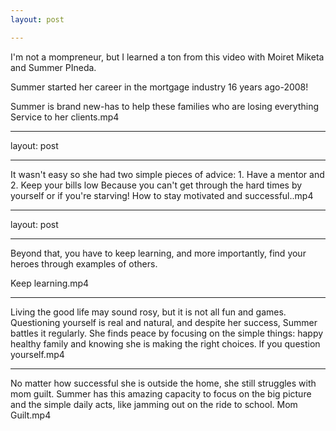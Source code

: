 ```yaml
---
layout: post

---
```

I'm not a mompreneur, but I learned a ton from this video with Moiret Miketa and Summer PIneda. 

Summer started her career in the mortgage industry 16 years ago-2008!

Summer is brand new-has to help these families who are losing everything
Service to her clients.mp4

---
layout: post

---
It wasn't easy so she had two simple pieces of advice: 1. Have a mentor and 2. Keep your bills low
Because you can't get through the hard times by yourself or if you're starving!
How to stay motivated and successful..mp4

---
layout: post

---
Beyond that, you have to keep learning, and more importantly, find your heroes through examples of others. 

Keep learning.mp4

---
Living the good life may sound rosy, but it is not all fun and games. Questioning yourself is real and natural, and despite her success, Summer battles it regularly. She finds peace by focusing on the simple things: happy healthy family and knowing she is making the right choices. 
lf you question yourself.mp4

---
No matter how successful she is outside the home, she still struggles with mom guilt. Summer has this amazing capacity to focus on the big picture and the simple daily acts, like jamming out on the ride to school. 
Mom Guilt.mp4
